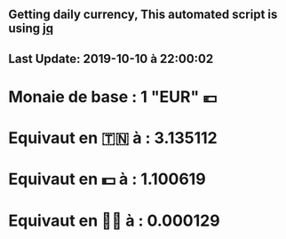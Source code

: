 ## Getting daily currency, This automated script is using [jq](https://stedolan.github.io/jq/)
## Last Update:  2019-10-10 à 22:00:02
 # Monaie de base : 1 "EUR" 💶 
 # Equivaut en 🇹🇳 à :  3.135112 
 # Equivaut en 💵 à : 1.100619
 # Equivaut en 🐱‍💻 à :  0.000129
